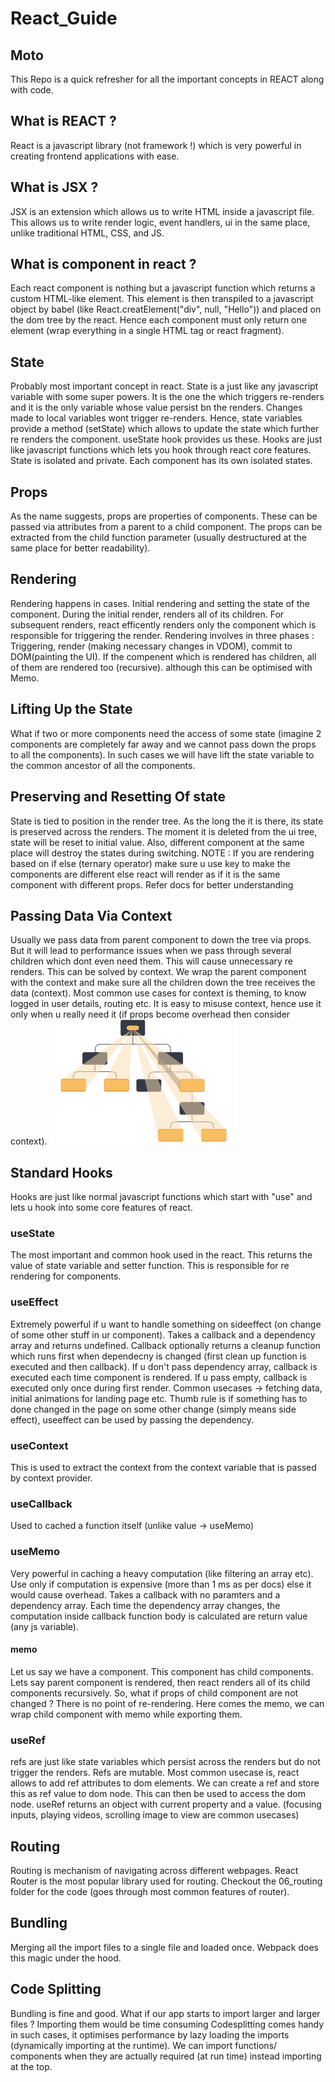 # React_Guide

## Moto

This Repo is a quick refresher for all the important concepts in REACT along with code.

<h2>What is REACT ?</h2>
React is a javascript library (not framework !) which is very powerful in creating frontend applications with ease.

<h2>What is JSX ?</h2>
JSX is an extension which allows us to write HTML inside a javascript file. This allows us to write render logic, event handlers, ui in the same place, unlike traditional HTML, CSS, and JS.

<h2>What is component in react ?</h2>
Each react component is nothing but a javascript function which returns a custom HTML-like element. This element is then transpiled to a javascript object by babel (like React.creatElement("div", null, "Hello")) and placed on the dom tree by the react. Hence each component must only return one element (wrap everything in a single HTML tag or react fragment).

<h2>State</h2>

Probably most important concept in react. State is a just like any javascript variable with some super powers.
It is the one the which triggers re-renders and it is the only variable whose value persist bn the renders. Changes made to local variables wont trigger re-renders. Hence, state variables provide a method (setState) which allows to update the state which further re renders the component. useState hook provides us these. Hooks are just like javascript functions which lets you hook through react core features. State is isolated and private. Each component has its own isolated states.

<h2>Props</h2>
As the name suggests, props are properties of components. These can be passed via attributes from a parent to a child component. The props can be extracted from the child function parameter (usually destructured at the same place for better readability).
<h2>Rendering</h2>

Rendering happens in cases. Initial rendering and setting the state of the component. During the initial render, <App/> renders all of its children. For subsequent renders, react efficently renders only the component which is responsible for triggering the render. Rendering involves in three phases : Triggering, render (making necessary changes in VDOM), commit to DOM(painting the UI). If the compenent which is rendered has children, all of them are rendered too (recursive). although this can be optimised with Memo.

<h2>Lifting Up the State</h2>

What if two or more components need the access of some state (imagine 2 components are completely far away and we cannot pass down the props to all the components). In such cases we will have lift the state variable to the common ancestor of all the components.

<h2>Preserving and Resetting Of state</h2>
State is tied to position in the render tree. As the long the it is there, its state is preserved across the renders. The moment it is deleted from the ui tree, state will be reset to initial value. Also, different component at the same place will destroy the states during switching. 
NOTE : If you are rendering based on if else (ternary operator) make sure u use key to make the components are different else react will render as if it is the same component with different props. Refer docs for better understanding

<h2>Passing Data Via Context</h2>
Usually we pass data from parent component to down the tree via props. But it will lead to performance issues when we pass through several children which dont even need them. This will cause unnecessary re renders. This can be solved by context. We wrap the parent component with the context and make sure all the children down the tree receives the data (context). Most common use cases for context is theming, to know logged in user details, routing etc. It is easy to misuse context, hence use it only when u really need it (if props become overhead then consider context).

<img src="image.png" alt="Alt text" width="300" height="200">

<h2>Standard Hooks</h2>
Hooks are just like normal javascript functions which start with "use" and lets u hook into some core features of react.

<h3>useState</h3>
The most important and common hook used in the react. This returns the value of state variable and setter function. This is responsible for re rendering for components.

<h3>useEffect</h3>
Extremely powerful if u want to handle something on sideeffect (on change of some other stuff in ur component). Takes a callback and a dependency array and returns undefined. Callback optionally returns a cleanup function which runs first when dependecny is changed (first clean up function is executed and then callback). If u don't pass dependency array, callback is executed each time component is rendered. If u pass empty, callback is executed only once during first render. Common usecases -> fetching data, initial animations for landing page etc. Thumb rule is if something has to done changed in the page on some other change (simply means side effect), useeffect can be used by passing the dependency.

<h3>useContext</h3>
This is used to extract the context from the context variable that is passed by context provider.

<h3>useCallback</h3>
Used to cached a function itself (unlike value -> useMemo)
<h3>useMemo</h2>
Very powerful in caching a heavy computation (like filtering an array etc). Use only if computation is expensive (more than 1 ms as per docs) else it would cause overhead. Takes a callback with no paramters and a dependency array. Each time the dependency array changes, the computation inside callback function body is calculated are return value (any js variable).

<h4>memo</h4>
Let us say we have a component. This component has child components. Lets say parent component is rendered, then react renders all of its child components recursively. So, what if props of child component are not changed ? There is no point of re-rendering. Here comes the memo, we can wrap child component with memo while exporting them.

<h3>useRef</h3>
refs are just like state variables which persist across the renders but do not trigger the renders. Refs are mutable. Most common usecase is, react allows to add ref attributes to dom elements. We can create a ref and store this as ref value to dom node. This can then be used to access the dom node. useRef returns an object with current property and a value. (focusing inputs, playing videos, scrolling image to view are common usecases)

<h2>Routing</h2>
Routing is mechanism of navigating across different webpages. React Router is the most popular library used for routing. Checkout the 06_routing folder for the code (goes through most common features of router).

<h2>Bundling</h2>
Merging all the import files to a single file and loaded once. Webpack does this magic under the hood.

<h2>Code Splitting</h2>
Bundling is fine and good. What if our app starts to import larger and larger files ? Importing them would be time consuming
Codesplitting comes handy in such cases, it optimises performance by lazy loading the imports (dynamically importing at the runtime). We can import functions/ components when they are actually required (at run time) instead importing at the top.

